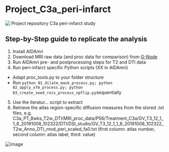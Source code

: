 # Project_C3a_peri-infarct
Project repository C3a peri-infarct study
<img align="left" src="https://github.com/aswendtlab/Project_C3a_peri-infarct/blob/main/C3a_peri-infarct_v2%20copy.png">

## Step-by-Step guide to replicate the analysis

1. Install AIDAmri
2. Download MRI raw data (and proc data for comparison) from [G-Node](https://doi.org/10.12751/g-node.699mgv)
3. Run AIDAmri pre- and postprocessing steps for T2 and DTI data
4. Run peri-infarct specific Python scripts (XX in AIDAmri)
  * Adapt proc_tools.py to your folder structure
  * Run ```python 01_dilate_mask_process.py; python 02_apply_xfm_process.py; python 03_create_seed_rois_process_npflip.py```sequentially
5. Use the iteratur... script to extract 
6. Retrieve the atlas region-specific diffusion measures from the stored .txt files, e.g. C3a_PT_8wks_T2w_DTI/MRI_proc_data/P56/Treatment_C3a/GV_T3_12_1_1_8_20191008_102322/DTI/DSI_studio/GV_T3_12_1_1_8_20191008_102322_T2w_Anno_DTI_mod_peri_scaled_fa0.txt (first column: atlas number, second column: atlas label, third: value)

![image](https://user-images.githubusercontent.com/32373094/109677970-78eda980-7b7a-11eb-92da-2d5c9d140114.png)


